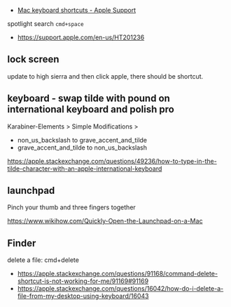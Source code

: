 - [Mac keyboard shortcuts - Apple Support](https://support.apple.com/en-us/HT201236)

spotlight search `cmd+space`

- https://support.apple.com/en-us/HT201236

## lock screen

update to high sierra and then click apple, there should be shortcut.

## keyboard - swap tilde with pound on international keyboard and polish pro

Karabiner-Elements > Simple Modifications >

- non_us_backslash to grave_accent_and_tilde
- grave_accent_and_tilde to non_us_backslash

https://apple.stackexchange.com/questions/49236/how-to-type-in-the-tilde-character-with-an-apple-international-keyboard

## launchpad

Pinch your thumb and three fingers together

https://www.wikihow.com/Quickly-Open-the-Launchpad-on-a-Mac

## Finder

delete a file: cmd+delete

- https://apple.stackexchange.com/questions/91168/command-delete-shortcut-is-not-working-for-me/91169#91169
- https://apple.stackexchange.com/questions/16042/how-do-i-delete-a-file-from-my-desktop-using-keyboard/16043
